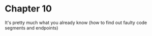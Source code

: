 # Chapter 10

It's pretty much what you already know (how to find out faulty code segments and endpoints)

